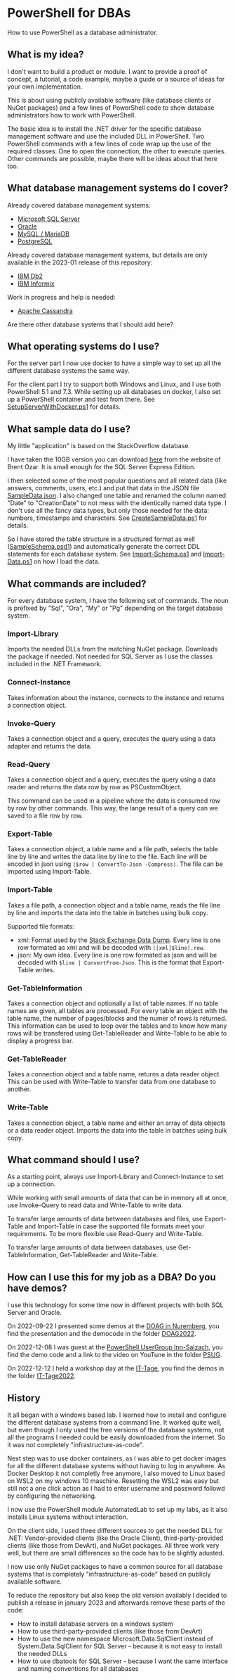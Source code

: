 # PowerShell for DBAs
How to use PowerShell as a database administrator.

## What is my idea?

I don't want to build a product or module. I want to provide a proof of concept, a tutorial, a code example, maybe a guide or a source of ideas for your own implementation. 

This is about using publicly available software (like database clients or NuGet packages) and a few lines of PowerShell code to show database administrators how to work with PowerShell. 

The basic idea is to install the .NET driver for the specific database management software and use the included DLL in PowerShell. Two PowerShell commands with a few lines of code wrap up the use of the required classes: One to open the connection, the other to execute queries. Other commands are possible, maybe there will be ideas about that here too.


## What database management systems do I cover?

Already covered database management systems:
* [Microsoft SQL Server](./SQLServer/README.md)
* [Oracle](./Oracle/README.md)
* [MySQL / MariaDB](./MySQL/README.md)
* [PostgreSQL](./PostgreSQL/README.md)

Already covered database management systems, but details are only available in the 2023-01 release of this repository:
* [IBM Db2](./Db2/README.md)
* [IBM Informix](./Informix/README.md)

Work in progress and help is needed:
* [Apache Cassandra](./Cassandra/README.md) 

Are there other database systems that I should add here?


## What operating systems do I use?

For the server part I now use docker to have a simple way to set up all the different database systems the same way.

For the client part I try to support both Windows and Linux, and I use both PowerShell 5.1 and 7.3. While setting up all databases on docker, I also set up a PowerShell container and test from there. See [SetupServerWithDocker.ps1](./PowerShell/SetupServerWithDocker.ps1) for details.


## What sample data do I use?

My little "application" is based on the StackOverflow database.

I have taken the 10GB version you can download [here](https://www.brentozar.com/archive/2015/10/how-to-download-the-stack-overflow-database-via-bittorrent/) from the website of Brent Ozar. It is small enough for the SQL Server Express Edition.

I then selected some of the most popular questions and all related data (like answers, comments, users, etc.) and put that data in the JSON file [SampleData.json](./PowerShell/SampleData.json). I also changed one table and renamed the column named "Date" to "CreationDate" to not mess with the identically named data type. I don't use all the fancy data types, but only those needed for the data: numbers, timestamps and characters. See [CreateSampleData.ps1](./PowerShell/CreateSampleData.ps1) for details.

So I have stored the table structure in a structured format as well ([SampleSchema.psd1](./PowerShell/SampleSchema.psd1)) and automatically generate the correct DDL statements for each database system. See [Import-Schema.ps1](./PowerShell/Import-Schema.ps1) and [Import-Data.ps1](./PowerShell/Import-Data.ps1) on how I load the data.


## What commands are included?

For every database system, I have the following set of commands. The noun is prefixed by "Sql", "Ora", "My" or "Pg" depending on the target database system.

### Import-Library

Imports the needed DLLs from the matching NuGet package. Downloads the package if needed. Not needed for SQL Server as I use the classes included in the .NET Framework.

### Connect-Instance

Takes information about the instance, connects to the instance and returns a connection object.

### Invoke-Query

Takes a connection object and a query, executes the query using a data adapter and returns the data.

### Read-Query

Takes a connection object and a query, executes the query using a data reader and returns the data row by row as PSCustomObject.

This command can be used in a pipeline where the data is consumed row by row by other commands. This way, the lange result of a query can we saved to a file row by row.

### Export-Table

Takes a connection object, a table name and a file path, selects the table line by line and writes the data line by line to the file. Each line will be encoded in json using `($row | ConvertTo-Json -Compress)`. The file can be imported using Import-Table.

### Import-Table

Takes a file path, a connection object and a table name, reads the file line by line and imports the data into the table in batches using bulk copy.

Supported file formats:
* xml: Format used by the [Stack Exchange Data Dump](https://archive.org/details/stackexchange). Every line is one row formated as xml and will be decoded with `([xml]$line).row`.
* json: My own idea. Every line is one row formated as json and will be decoded with `$line | ConvertFrom-Json`. This is the format that Export-Table writes.

### Get-TableInformation

Takes a connection object and optionally a list of table names. If no table names are given, all tables are processed. For every table an object with the table name, the number of pages/blocks and the numer of rows is returned. This information can be used to loop over the tables and to know how many rows will be transfered using Get-TableReader and Write-Table to be able to display a progress bar.

### Get-TableReader

Takes a connection object and a table name, returns a data reader object. This can be used with Write-Table to transfer data from one database to another.

### Write-Table

Takes a connection object, a table name and either an array of data objects or a data reader object. Imports the data into the table in batches using bulk copy.


## What command should I use?

As a starting point, always use Import-Library and Connect-Instance to set up a connection.

While working with small amounts of data that can be in memory all at once, use Invoke-Query to read data and Write-Table to write data.

To transfer large amounts of data between databases and files, use Export-Table and Import-Table in case the supported file formats meet your requirements. To be more flexible use Read-Query and Write-Table.

To transfer large amounts of data between databases, use Get-TableInformation, Get-TableReader and Write-Table.


## How can I use this for my job as a DBA? Do you have demos?

I use this technology for some time now in different projects with both SQL Server and Oracle.

On 2022-09-22 I presented some demos at the [DOAG in Nuremberg](https://shop.doag.org/events/anwenderkonferenz/2022/agenda/#eventDay.all#textSearch.PowerShell), you find the presentation and the democode in the folder [DOAG2022](./DOAG2022/README.md).

On 2022-12-08 I was guest at the [PowerShell UserGroup Inn-Salzach](https://www.meetup.com/de-DE/PowerShell-UserGroup-Inn-Salzach), you find the demo code and a link to the video on YouTune in the folder [PSUG](./PSUG/README.md).

On 2022-12-12 I held a workshop day at the [IT-Tage](https://www.ittage.informatik-aktuell.de/programm/2022/sql-server-powershell-fuer-datenbank-admins-dba.html), you find the demos in the folder [IT-Tage2022](./IT-Tage2022/README.md).


## History

It all began with a windows based lab. I learned how to install and configure the different database systems from a command line. It worked quite well, but even though I only used the free versions of the database systems, not all the programs I needed could be easily downloaded from the internet. So it was not completely "infrastructure-as-code".

Next step was to use docker containers, as I was able to get docker images for all the different database systems without having to log in anywhere. As Docker Desktop it not completly free anymore, I also moved to Linux based on WSL2 on my windows 10 maschine. Resetting the WSL2 was easy but still not a one click action as I had to enter username and password followd by configuring the networking.

I now use the PowerShell module AutomatedLab to set up my labs, as it also installs Linux systems without interaction.

On the client side, I used three different sources to get the needed DLL for .NET: Vendor-provided clients (like the Oracle Client), third-party-provided clients (like those from DevArt), and NuGet packages. All three work very well, but there are small differences so the code has to be slightly adusted.

I now use only NuGet packages to have a common source for all database systems that is completely "infrastructure-as-code" based on publicly available software.

To reduce the repository but also keep the old version availably I decided to publish a release in january 2023 and afterwards remove these parts of the code:
* How to install database servers on a windows system
* How to use third-party-provided clients (like those from DevArt)
* How to use the new namespace Microsoft.Data.SqlClient instead of System.Data.SqlClient for SQL Server - because it is not easy to install the needed DLLs
* How to use dbatools for SQL Server - because I want the same interface and naming conventions for all databases
